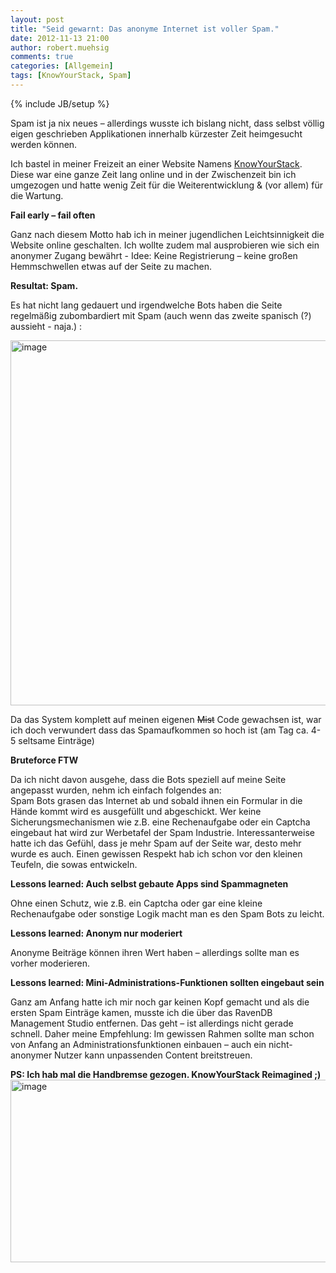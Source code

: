 ```yaml
---
layout: post
title: "Seid gewarnt: Das anonyme Internet ist voller Spam."
date: 2012-11-13 21:00
author: robert.muehsig
comments: true
categories: [Allgemein]
tags: [KnowYourStack, Spam]
---
```

{% include JB/setup %}
<p>Spam ist ja nix neues – allerdings wusste ich bislang nicht, dass selbst völlig eigen geschrieben Applikationen innerhalb kürzester Zeit heimgesucht werden können.</p> <p>Ich bastel in meiner Freizeit an einer Website Namens <a href="http://knowyourstack.com/" target="_blank">KnowYourStack</a>. Diese war eine ganze Zeit lang online und in der Zwischenzeit bin ich umgezogen und hatte wenig Zeit für die Weiterentwicklung &amp; (vor allem) für die Wartung.</p> <p><strong>Fail early – fail often</strong></p> <p>Ganz nach diesem Motto hab ich in meiner jugendlichen Leichtsinnigkeit die Website online geschalten. Ich wollte zudem mal ausprobieren wie sich ein anonymer Zugang bewährt - Idee: Keine Registrierung – keine großen Hemmschwellen etwas auf der Seite zu machen.</p> <p><strong>Resultat: Spam.</strong></p> <p>Es hat nicht lang gedauert und irgendwelche Bots haben die Seite regelmäßig zubombardiert mit Spam (auch wenn das zweite spanisch (?) aussieht - naja.) :</p> <p><a href="{{BASE_PATH}}/assets/wp-images/image1652.png"><img title="image" style="border-top: 0px; border-right: 0px; border-bottom: 0px; border-left: 0px; display: inline" border="0" alt="image" src="{{BASE_PATH}}/assets/wp-images/image_thumb811.png" width="608" height="584"></a> </p> <p>Da das System komplett auf meinen eigenen <strike>Mist</strike> Code gewachsen ist, war ich doch verwundert dass das Spamaufkommen so hoch ist (am Tag ca. 4-5 seltsame Einträge)</p> <p><strong>Bruteforce FTW</strong></p> <p>Da ich nicht davon ausgehe, dass die Bots speziell auf meine Seite angepasst wurden, nehm ich einfach folgendes an: <br>Spam Bots grasen das Internet ab und sobald ihnen ein Formular in die Hände kommt wird es ausgefüllt und abgeschickt. Wer keine Sicherungsmechanismen wie z.B. eine Rechenaufgabe oder ein Captcha eingebaut hat wird zur Werbetafel der Spam Industrie. Interessanterweise hatte ich das Gefühl, dass je mehr Spam auf der Seite war, desto mehr wurde es auch. Einen gewissen Respekt hab ich schon vor den kleinen Teufeln, die sowas entwickeln.</p> <p><strong>Lessons learned: Auch selbst gebaute Apps sind Spammagneten</strong></p> <p>Ohne einen Schutz, wie z.B. ein Captcha oder gar eine kleine Rechenaufgabe oder sonstige Logik macht man es den Spam Bots zu leicht.</p> <p><strong>Lessons learned: Anonym nur moderiert</strong></p> <p>Anonyme Beiträge können ihren Wert haben – allerdings sollte man es vorher moderieren. </p> <p><strong>Lessons learned: Mini-Administrations-Funktionen sollten eingebaut sein</strong></p> <p>Ganz am Anfang hatte ich mir noch gar keinen Kopf gemacht und als die ersten Spam Einträge kamen, musste ich die über das RavenDB Management Studio entfernen. Das geht – ist allerdings nicht gerade schnell. Daher meine Empfehlung: Im gewissen Rahmen sollte man schon von Anfang an Administrationsfunktionen einbauen – auch ein nicht-anonymer Nutzer kann unpassenden Content breitstreuen.</p> <p><strong>PS: Ich hab mal die Handbremse gezogen. KnowYourStack Reimagined ;)</strong><a href="http://www.knowyourstack.com/"><img title="image" style="border-top: 0px; border-right: 0px; border-bottom: 0px; border-left: 0px; display: inline" border="0" alt="image" src="{{BASE_PATH}}/assets/wp-images/image1653.png" width="563" height="292"></a></p>
